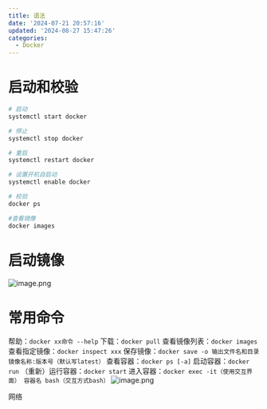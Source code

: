 ```yaml
---
title: 语法
date: '2024-07-21 20:57:16'
updated: '2024-08-27 15:47:26'
categories:
  - Docker
---
```

# 启动和校验
```bash
# 启动
systemctl start docker

# 停止
systemctl stop docker

# 重启
systemctl restart docker

# 设置开机自启动
systemctl enable docker

# 校验
docker ps

#查看镜像
docker images
```
# 启动镜像
![image.png](/images/6dcb2ed727f061aedeca58499c5ed0f5.png)
# 常用命令
帮助：`docker xx命令 --help`
下载：`docker pull`
查看镜像列表：`docker images`
查看指定镜像：`docker inspect xxx`
保存镜像：`docker save -o 输出文件名和目录 镜像名称:版本号（默认写latest）`
查看容器：`docker ps [-a]`
启动容器：`docker run`
（重新）运行容器：`docker start`
进入容器：`docker exec -it（使用交互界面） 容器名 bash（交互方式bash）`
![image.png](/images/6e5bf964a028fd5620601840ee9e9b86.png)

网络
